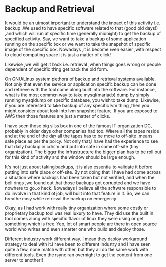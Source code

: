 # Backup and Retrieval

It would be an utmost important to understand the impact of this activity i.e. backup .We used to have specific software related to that (good old days!) ,and which will run at specific time (generally midnight) to get the backup of specified activity. Say, we want to take a backup of some application running on the specific box or we want to take the snapshot of specific image of the specific box. Nowadays ,it is become even easier ,with respect to cloud computing space it is just a matter of click!

Likewise ,we will get it back i.e. retrieval ,when things goes wrong or people dependent of specific thing get back the old form.

On GNU/Linux system plethora of backup and retrieval systems available. Not only that even the service or application specific backup can be done and retrieve with the tool come along built into the software. For instance, what is the most common way to take mysql(mariadb) dump by simply running mysqldump on specific database, you wish to take dump. Likewise, if you are interested to take backup of any specific lvm thing ,then you might consider about look into lvm snapshot feature. If you are exposed to AWS then those features are just a matter of clicks.

I have seen those big silos box in one of the famous IT organization DC, probably in older days other companies had too. Where all the tapes reside and at the end of the day all the tapes has to be move to off-site ,means safe place as per the policy. Not only that,I have had the experience to see that daily backup in cdrom and put into safe in some off-site (tiny organization). The bigger the infrastructure the bigger plan has to be roll out for this kind of activity and the window should be large enough.

It's not just about taking backups, it is also essential to validate it before putting into safe place or off-site. By not doing that ,I have had come across a situation where backups had been taken but not verified, and when the bell rings ,we found out that those backups got corrupted and we have nowhere to go..o heck. Nowadays I believe all the software responsible to do involve in that kind of job, will built into that feature in it. So, we can breathe easy while retrieval the backup on emergency.

Okay, as I had work with really tiny organization where some costly or proprietary backup tool was real luxury to have. They did use the built in tool comes along with specific flavor of linux they were using or get something which is free. Yep, lot of smart people are there in open source world who writes and even smarter one who build and deploy those.

Different industry work different way. I mean they deploy workaround strategy to deal with it.I have been to different industry and I have seen quite a few, none match with other, but they all do the same work with different tools. Even the rsync ran overnight to get the content from one server to another!!


